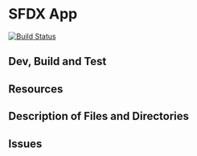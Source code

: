 # SFDX  App

[![Build Status](https://travis-ci.org/smukov/sfdx-ci-practice.svg?branch=master)](https://travis-ci.org/smukov/sfdx-ci-practice)

## Dev, Build and Test


## Resources


## Description of Files and Directories


## Issues


